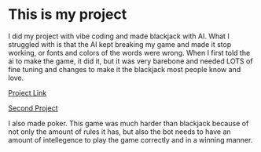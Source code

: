 # This is my project

I did my project with vibe coding and made blackjack with AI. What I struggled with is that the AI kept breaking my game and made it stop working, or fonts and colors of the words were wrong. When I first told the ai to make the game, it did it, but it was very barebone and needed LOTS of fine tuning and changes to make it the blackjack most people know and love.

[Project Link](../../blackjack.html)

[Second Project](../../poker.html)

I also made poker. This game was much harder than blackjack because of not only the amount of rules it has, but also the bot needs to have an amount of intellegence to play the game correctly and in a winning manner.
